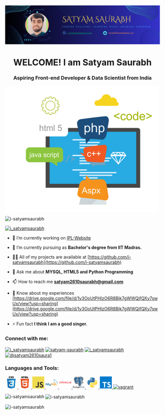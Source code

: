 ![logo](https://github.com/i-satyamsaurabh/i-satyamsaurabh/blob/main/banner.png)
<h1 align="center">WELCOME! I am Satyam Saurabh</h1>
<h3 align="center">Aspiring Front-end Developer & Data Scientist from India</h3>

<img align="center" alt="Coding" width="500" src="github pic 1.png">

<p align="left"> <img src="https://komarev.com/ghpvc/?username=i-satyamsaurabh&label=Profile%20views&color=0e75b6&style=flat" alt="i-satyamsaurabh" /> </p>

<p align="left"> <a href="https://twitter.com/i_satyamsaurabh" target="blank"><img src="https://img.shields.io/twitter/follow/i_satyamsaurabh?logo=twitter&style=for-the-badge" alt="i_satyamsaurabh" /></a> </p>

- 🔭 I’m currently working on [IPL-Website](https://github.com/i-satyamsaurabh/IPL-Webpage)

- 🌱 I’m currently pursuing as **Bachelor's degree from IIT Madras.**

- 👨‍💻 All of my projects are available at [https://github.com/i-satyamsaurabh](https://github.com/i-satyamsaurabh)

- 💬 Ask me about **MYSQL, HTML5 and Python Programming**

- 📫 How to reach me **satyam2610saurabh@gmail.com**

- 📄 Know about my experiences [https://drive.google.com/file/d/1y3OoUtPHIzO6R8Bjk7gWWQjfQXy7swUx/view?usp=sharing](https://drive.google.com/file/d/1y3OoUtPHIzO6R8Bjk7gWWQjfQXy7swUx/view?usp=sharing)

- ⚡ Fun fact **I think I am a good singer.**

<h3 align="left">Connect with me:</h3>
<p align="left">
<a href="https://twitter.com/i_satyamsaurabh" target="blank"><img align="center" src="https://raw.githubusercontent.com/rahuldkjain/github-profile-readme-generator/master/src/images/icons/Social/twitter.svg" alt="i_satyamsaurabh" height="30" width="40" /></a>
<a href="https://linkedin.com/in/satyam-saurabh" target="blank"><img align="center" src="https://raw.githubusercontent.com/rahuldkjain/github-profile-readme-generator/master/src/images/icons/Social/linked-in-alt.svg" alt="satyam-saurabh" height="30" width="40" /></a>
<a href="https://instagram.com/i_satyamsaurabh" target="blank"><img align="center" src="https://raw.githubusercontent.com/rahuldkjain/github-profile-readme-generator/master/src/images/icons/Social/instagram.svg" alt="i_satyamsaurabh" height="30" width="40" /></a>
<a href="https://www.hackerrank.com/@satyam2610saura1" target="blank"><img align="center" src="https://raw.githubusercontent.com/rahuldkjain/github-profile-readme-generator/master/src/images/icons/Social/hackerrank.svg" alt="@satyam2610saura1" height="30" width="40" /></a>
</p>

<h3 align="left">Languages and Tools:</h3>
<p align="left"> <a href="https://www.w3schools.com/css/" target="_blank" rel="noreferrer"> <img src="https://raw.githubusercontent.com/devicons/devicon/master/icons/css3/css3-original-wordmark.svg" alt="css3" width="40" height="40"/> </a> <a href="https://www.w3.org/html/" target="_blank" rel="noreferrer"> <img src="https://raw.githubusercontent.com/devicons/devicon/master/icons/html5/html5-original-wordmark.svg" alt="html5" width="40" height="40"/> </a> <a href="https://developer.mozilla.org/en-US/docs/Web/JavaScript" target="_blank" rel="noreferrer"> <img src="https://raw.githubusercontent.com/devicons/devicon/master/icons/javascript/javascript-original.svg" alt="javascript" width="40" height="40"/> </a> <a href="https://www.mysql.com/" target="_blank" rel="noreferrer"> <img src="https://raw.githubusercontent.com/devicons/devicon/master/icons/mysql/mysql-original-wordmark.svg" alt="mysql" width="40" height="40"/> </a> <a href="https://www.oracle.com/" target="_blank" rel="noreferrer"> <img src="https://raw.githubusercontent.com/devicons/devicon/master/icons/oracle/oracle-original.svg" alt="oracle" width="40" height="40"/> </a> <a href="https://www.postgresql.org" target="_blank" rel="noreferrer"> <img src="https://raw.githubusercontent.com/devicons/devicon/master/icons/postgresql/postgresql-original-wordmark.svg" alt="postgresql" width="40" height="40"/> </a> <a href="https://www.python.org" target="_blank" rel="noreferrer"> <img src="https://raw.githubusercontent.com/devicons/devicon/master/icons/python/python-original.svg" alt="python" width="40" height="40"/> </a> <a href="https://www.typescriptlang.org/" target="_blank" rel="noreferrer"> <img src="https://raw.githubusercontent.com/devicons/devicon/master/icons/typescript/typescript-original.svg" alt="typescript" width="40" height="40"/> </a> <a href="https://www.vagrantup.com/" target="_blank" rel="noreferrer"> <img src="https://www.vectorlogo.zone/logos/vagrantup/vagrantup-icon.svg" alt="vagrant" width="40" height="40"/> </a> </p>

<p><img align="left" src="https://github-readme-stats.vercel.app/api/top-langs?username=i-satyamsaurabh&show_icons=true&locale=en&layout=compact" alt="i-satyamsaurabh" /></p>

<p>&nbsp;<img align="center" src="https://github-readme-stats.vercel.app/api?username=i-satyamsaurabh&show_icons=true&locale=en" alt="i-satyamsaurabh" /></p>

<p><img align="center" src="https://github-readme-streak-stats.herokuapp.com/?user=i-satyamsaurabh&" alt="i-satyamsaurabh" /></p>

